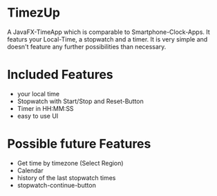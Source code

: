 # TimezUp
A JavaFX-TimeApp which is comparable to Smartphone-Clock-Apps. It featurs your Local-Time, a stopwatch and a timer. It is very simple and doesn't feature any further possibilities than necessary.

# Included Features
- your local time
- Stopwatch with Start/Stop and Reset-Button
- Timer in HH:MM:SS
- easy to use UI

# Possible future Features
- Get time by timezone (Select Region)
- Calendar
- history of the last stopwatch times
- stopwatch-continue-button
